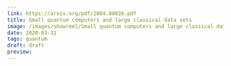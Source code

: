 ```yaml
---
link: https://arxiv.org/pdf/2004.00026.pdf
title: Small quantum computers and large classical data sets
image: /images/showreel/Small quantum computers and large classical data sets.jpg
date: 2020-03-31
tags: quantum
draft: draft
preview:
---
```



